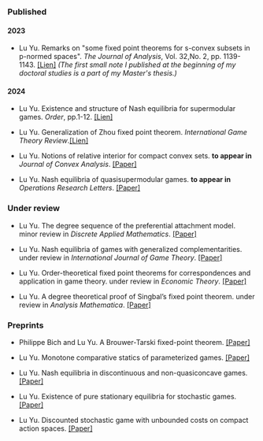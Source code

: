 ### Published
#### 2023 


- Lu Yu. Remarks on "some fixed point theorems for s-convex subsets in p-normed spaces". _The Journal of Analysis_, Vol. 32,No. 2, pp. 1139-1143. [[Lien]](https://link.springer.com/article/10.1007/s41478-023-00678-0) _(The first small note I published at the beginning of my doctoral studies is a part of my Master's thesis.)_
#### 2024
- Lu Yu. Existence and structure of Nash equilibria for supermodular games. _Order_, pp.1-12. [[Lien]](https://link.springer.com/article/10.1007/s11083-024-09686-6)

- Lu Yu. Generalization of Zhou fixed point theorem. _International Game Theory Review_.[[Lien]](https://www.worldscientific.com/doi/10.1142/S0219198924500142)

- Lu Yu. Notions of relative interior for compact convex sets. <strong>to appear in</strong> _Journal of Convex Analysis_. [[Paper]](../static/interior.pdf)

- Lu Yu. Nash equilibria of quasisupermodular games. <strong>to appear in</strong> _Operations Research Letters_. [[Paper]](../static/quasi.pdf)
### Under review
- Lu Yu. The degree sequence of the preferential attachment model. minor review in _Discrete Applied Mathematics_. [[Paper]](../static/sequence.pdf)

- Lu Yu. Nash equilibria of games with generalized complementarities. under review in _International Journal of Game Theory_. [[Paper]](https://arxiv.org/abs/2407.00636)

- Lu Yu. Order-theoretical fixed point theorems for correspondences and application in game theory. under review in _Economic Theory_. [[Paper]](https://arxiv.org/abs/2407.18582)

- Lu Yu. A degree theoretical proof of Singbal’s fixed point theorem. under review in _Analysis Mathematica_. [[Paper]](https://arxiv.org/abs/2407.18582)

### Preprints
- Philippe Bich and Lu Yu. A Brouwer-Tarski fixed-point theorem. [[Paper]](https://doi.org/10.1109/LCOMM.2021.3081593)

- Lu Yu. Monotone comparative statics of parameterized  games. [[Paper]](https://doi.org/10.1109/LCOMM.2021.3081593)

- Lu Yu. Nash equilibria in discontinuous and non-quasiconcave games. [[Paper]](https://doi.org/10.1109/LCOMM.2021.3081593)

- Lu Yu. Existence of pure stationary equilibria for stochastic games. [[Paper]](https://doi.org/10.1109/LCOMM.2021.3081593)

- Lu Yu. Discounted stochastic game with unbounded costs on compact action spaces. [[Paper]](https://doi.org/10.1109/LCOMM.2021.3081593)


